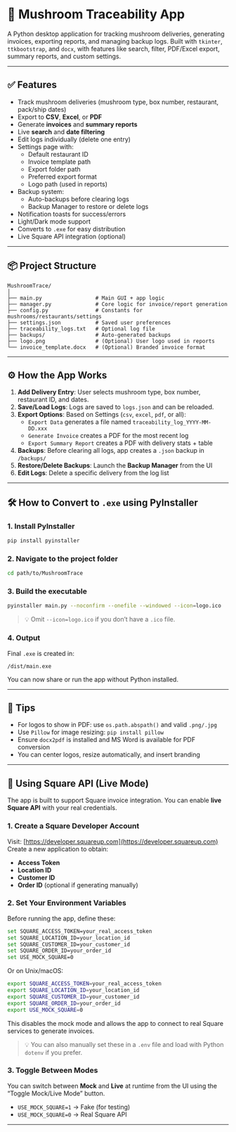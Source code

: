 
# 🍄 Mushroom Traceability App

A Python desktop application for tracking mushroom deliveries, generating invoices, exporting reports, and managing backup logs. Built with `tkinter`, `ttkbootstrap`, and `docx`, with features like search, filter, PDF/Excel export, summary reports, and custom settings.

---

## ✅ Features

- Track mushroom deliveries (mushroom type, box number, restaurant, pack/ship dates)
- Export to **CSV**, **Excel**, or **PDF**
- Generate **invoices** and **summary reports**
- Live **search** and **date filtering**
- Edit logs individually (delete one entry)
- Settings page with:
  - Default restaurant ID
  - Invoice template path
  - Export folder path
  - Preferred export format
  - Logo path (used in reports)
- Backup system:
  - Auto-backups before clearing logs
  - Backup Manager to restore or delete logs
- Notification toasts for success/errors
- Light/Dark mode support
- Converts to `.exe` for easy distribution
- Live Square API integration (optional)

---

## 📦 Project Structure

```text
MushroomTrace/
│
├── main.py                 # Main GUI + app logic
├── manager.py              # Core logic for invoice/report generation
├── config.py               # Constants for mushrooms/restaurants/settings
├── settings.json           # Saved user preferences
├── traceability_logs.txt   # Optional log file
├── backups/                # Auto-generated backups
├── logo.png                # (Optional) User logo used in reports
└── invoice_template.docx   # (Optional) Branded invoice format
```

---

## ⚙ How the App Works

1. **Add Delivery Entry**: User selects mushroom type, box number, restaurant ID, and dates.
2. **Save/Load Logs**: Logs are saved to `logs.json` and can be reloaded.
3. **Export Options**: Based on Settings (`csv`, `excel`, `pdf`, or all):
   - `Export Data` generates a file named `traceability_log_YYYY-MM-DD.xxx`
   - `Generate Invoice` creates a PDF for the most recent log
   - `Export Summary Report` creates a PDF with delivery stats + table
4. **Backups**: Before clearing all logs, app creates a `.json` backup in `/backups/`
5. **Restore/Delete Backups**: Launch the **Backup Manager** from the UI
6. **Edit Logs**: Delete a specific delivery from the log list

---

## 🛠 How to Convert to `.exe` using PyInstaller

### 1. Install PyInstaller

```bash
pip install pyinstaller
```

### 2. Navigate to the project folder

```bash
cd path/to/MushroomTrace
```

### 3. Build the executable

```bash
pyinstaller main.py --noconfirm --onefile --windowed --icon=logo.ico
```

> 💡 Omit `--icon=logo.ico` if you don’t have a `.ico` file.

### 4. Output

Final `.exe` is created in:

```text
/dist/main.exe
```

You can now share or run the app without Python installed.

---

## 🔑 Tips

- For logos to show in PDF: use `os.path.abspath()` and valid `.png/.jpg`
- Use `Pillow` for image resizing: `pip install pillow`
- Ensure `docx2pdf` is installed and MS Word is available for PDF conversion
- You can center logos, resize automatically, and insert branding

---

## 🧾 Using Square API (Live Mode)

The app is built to support Square invoice integration. You can enable **live Square API** with your real credentials.

### 1. Create a Square Developer Account
Visit: [https://developer.squareup.com](https://developer.squareup.com)  
Create a new application to obtain:

- **Access Token**
- **Location ID**
- **Customer ID**
- **Order ID** (optional if generating manually)

### 2. Set Your Environment Variables

Before running the app, define these:

```bash
set SQUARE_ACCESS_TOKEN=your_real_access_token
set SQUARE_LOCATION_ID=your_location_id
set SQUARE_CUSTOMER_ID=your_customer_id
set SQUARE_ORDER_ID=your_order_id
set USE_MOCK_SQUARE=0
```

Or on Unix/macOS:

```bash
export SQUARE_ACCESS_TOKEN=your_real_access_token
export SQUARE_LOCATION_ID=your_location_id
export SQUARE_CUSTOMER_ID=your_customer_id
export SQUARE_ORDER_ID=your_order_id
export USE_MOCK_SQUARE=0
```

This disables the mock mode and allows the app to connect to real Square services to generate invoices.

> 💡 You can also manually set these in a `.env` file and load with Python `dotenv` if you prefer.

### 3. Toggle Between Modes

You can switch between **Mock** and **Live** at runtime from the UI using the “Toggle Mock/Live Mode” button.

- `USE_MOCK_SQUARE=1` → Fake (for testing)
- `USE_MOCK_SQUARE=0` → Real Square API

---
